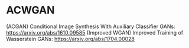 # ACWGAN
(ACGAN) Conditional Image Synthesis With Auxiliary Classifier GANs: 
https://arxiv.org/abs/1610.09585
(Improved WGAN) Improved Training of Wasserstein GANs:
https://arxiv.org/abs/1704.00028

